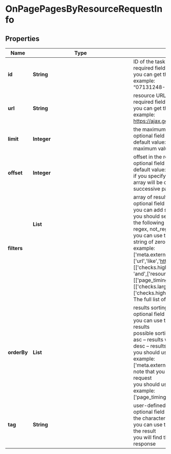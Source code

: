 # OnPagePagesByResourceRequestInfo


## Properties

| Name | Type | Description | Notes |
|------------ | ------------- | ------------- | -------------|
**id** | **String** | ID of the task<br>required field<br>you can get this ID in the response of the Task POST endpoint<br>example:<br>“07131248-1535-0216-1000-17384017ad04” |[optional]|
**url** | **String** | resource URL<br>required field<br>you can get this URL in the response of the Resources endpoint<br>example:<br>https://ajax.googleapis.com/ajax/libs/jquery/1.12.4/jquery.min.js |[optional]|
**limit** | **Integer** | the maximum number of returned pages<br>optional field<br>default value: 100<br>maximum value: 1000 |[optional]|
**offset** | **Integer** | offset in the results array of returned pages<br>optional field<br>default value: 0<br>if you specify the 10 value, the first ten pages in the results array will be omitted and the data will be provided for the successive pages |[optional]|
**filters** | **List<Object>** | array of results filtering parameters<br>optional field<br>you can add several filters at once (8 filters maximum)<br>you should set a logical operator and, or between the conditions<br>the following operators are supported:<br>regex, not_regex, <, <=, >, >=, =, <>, in, not_in, like, not_like<br>you can use the % operator with like and not_like to match any string of zero or more characters<br>example:<br>['meta.external_links_count','<=',50]['url','like','https://dataforseo.com/apis/dataforseo-labs-api']<br>[['checks.high_waiting_time','=',false],<br>'and',['resource_type','=','html']]<br>[['page_timing.duration_time','<',100],'and',[['checks.large_page_size','=',false],'or',['checks.high_waiting_time','=',false]]]<br>The full list of possible filters is available by this link. |[optional]|
**orderBy** | **List<String>** | results sorting rules<br>optional field<br>you can use the same values as in the filters array to sort the results<br>possible sorting types:<br>asc – results will be sorted in the ascending order<br>desc – results will be sorted in the descending order<br>you should use a comma to set up a sorting type<br>example:<br>['meta.external_links_count,desc']<br>note that you can set no more than three sorting rules in a single request<br>you should use a comma to separate several sorting rules<br>example:<br>['page_timing.dom_complete,asc','size,desc'] |[optional]|
**tag** | **String** | user-defined task identifier<br>optional field<br>the character limit is 255<br>you can use this parameter to identify the task and match it with the result<br>you will find the specified tag value in the data object of the response |[optional]|